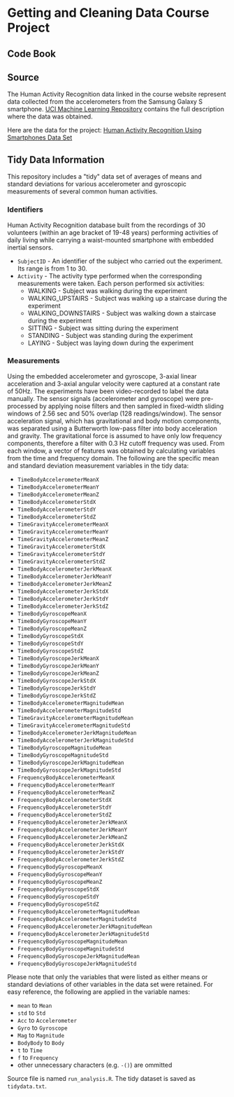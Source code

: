 
# Getting and Cleaning Data Course Project
## Code Book


## Source
The Human Activity Recognition data linked in the course website represent data collected from the accelerometers from the Samsung Galaxy S smartphone. [UCI Machine Learning Repository](http://archive.ics.uci.edu/ml/datasets/Human+Activity+Recognition+Using+Smartphones) contains the full description where the data was obtained.

Here are the data for the project: [Human Activity Recognition Using Smartphones Data Set](https://d396qusza40orc.cloudfront.net/getdata%2Fprojectfiles%2FUCI%20HAR%20Dataset.zip)


## Tidy Data Information
This repository includes a "tidy" data set of averages of means and standard deviations for various accelerometer and gyroscopic measurements of several common human activities. 

### Identifiers
Human Activity Recognition database built from the recordings of 30 volunteers (within an age bracket of 19-48 years) performing activities of daily living while carrying a waist-mounted smartphone with embedded inertial sensors.

* ```SubjectID``` -  An identifier of the subject who carried out the experiment. Its range is from 1 to 30.
* ```Activity``` -  The activity type performed when the corresponding measurements were taken. Each person performed six activities:
    + WALKING - Subject was walking during the experiment
    + WALKING_UPSTAIRS - Subject was walking up a staircase during the experiment
    + WALKING_DOWNSTAIRS - Subject was walking down a staircase during the experiment
    + SITTING - Subject was sitting during the experiment
    + STANDING - Subject was standing during the experiment
    + LAYING - Subject was laying down during the experiment

### Measurements
Using the embedded accelerometer and gyroscope, 3-axial linear acceleration and 3-axial angular velocity were captured at a constant rate of 50Hz. The experiments have been video-recorded to label the data manually. The sensor signals (accelerometer and gyroscope) were pre-processed by applying noise filters and then sampled in fixed-width sliding windows of 2.56 sec and 50% overlap (128 readings/window). The sensor acceleration signal, which has gravitational and body motion components, was separated using a Butterworth low-pass filter into body acceleration and gravity. The gravitational force is assumed to have only low frequency components, therefore a filter with 0.3 Hz cutoff frequency was used. From each window, a vector of features was obtained by calculating variables from the time and frequency domain. The following are the specific mean and standard deviation measurement variables in the tidy data:

* ```TimeBodyAccelerometerMeanX```
* ```TimeBodyAccelerometerMeanY```
* ```TimeBodyAccelerometerMeanZ```
* ```TimeBodyAccelerometerStdX```
* ```TimeBodyAccelerometerStdY```
* ```TimeBodyAccelerometerStdZ```
* ```TimeGravityAccelerometerMeanX```
* ```TimeGravityAccelerometerMeanY```
* ```TimeGravityAccelerometerMeanZ```
* ```TimeGravityAccelerometerStdX```
* ```TimeGravityAccelerometerStdY```
* ```TimeGravityAccelerometerStdZ```
* ```TimeBodyAccelerometerJerkMeanX```
* ```TimeBodyAccelerometerJerkMeanY```
* ```TimeBodyAccelerometerJerkMeanZ```
* ```TimeBodyAccelerometerJerkStdX```
* ```TimeBodyAccelerometerJerkStdY```
* ```TimeBodyAccelerometerJerkStdZ```
* ```TimeBodyGyroscopeMeanX```
* ```TimeBodyGyroscopeMeanY```
* ```TimeBodyGyroscopeMeanZ```
* ```TimeBodyGyroscopeStdX```
* ```TimeBodyGyroscopeStdY```
* ```TimeBodyGyroscopeStdZ```
* ```TimeBodyGyroscopeJerkMeanX```
* ```TimeBodyGyroscopeJerkMeanY```
* ```TimeBodyGyroscopeJerkMeanZ```
* ```TimeBodyGyroscopeJerkStdX```
* ```TimeBodyGyroscopeJerkStdY```
* ```TimeBodyGyroscopeJerkStdZ```
* ```TimeBodyAccelerometerMagnitudeMean```
* ```TimeBodyAccelerometerMagnitudeStd```
* ```TimeGravityAccelerometerMagnitudeMean```
* ```TimeGravityAccelerometerMagnitudeStd```
* ```TimeBodyAccelerometerJerkMagnitudeMean```
* ```TimeBodyAccelerometerJerkMagnitudeStd```
* ```TimeBodyGyroscopeMagnitudeMean```
* ```TimeBodyGyroscopeMagnitudeStd```
* ```TimeBodyGyroscopeJerkMagnitudeMean```
* ```TimeBodyGyroscopeJerkMagnitudeStd```
* ```FrequencyBodyAccelerometerMeanX```
* ```FrequencyBodyAccelerometerMeanY```
* ```FrequencyBodyAccelerometerMeanZ```
* ```FrequencyBodyAccelerometerStdX```
* ```FrequencyBodyAccelerometerStdY```
* ```FrequencyBodyAccelerometerStdZ```
* ```FrequencyBodyAccelerometerJerkMeanX```
* ```FrequencyBodyAccelerometerJerkMeanY```
* ```FrequencyBodyAccelerometerJerkMeanZ```
* ```FrequencyBodyAccelerometerJerkStdX```
* ```FrequencyBodyAccelerometerJerkStdY```
* ```FrequencyBodyAccelerometerJerkStdZ```
* ```FrequencyBodyGyroscopeMeanX```
* ```FrequencyBodyGyroscopeMeanY```
* ```FrequencyBodyGyroscopeMeanZ```
* ```FrequencyBodyGyroscopeStdX```
* ```FrequencyBodyGyroscopeStdY```
* ```FrequencyBodyGyroscopeStdZ```
* ```FrequencyBodyAccelerometerMagnitudeMean```
* ```FrequencyBodyAccelerometerMagnitudeStd```
* ```FrequencyBodyAccelerometerJerkMagnitudeMean```
* ```FrequencyBodyAccelerometerJerkMagnitudeStd```
* ```FrequencyBodyGyroscopeMagnitudeMean```
* ```FrequencyBodyGyroscopeMagnitudeStd```
* ```FrequencyBodyGyroscopeJerkMagnitudeMean```
* ```FrequencyBodyGyroscopeJerkMagnitudeStd```

Please note that only the variables that were listed as either means or standard deviations of other variables in the data set were retained. For easy reference, the following are applied in the variable names:

* ```mean``` to ```Mean```
* ```std``` to ```Std```
* ```Acc``` to ```Accelerometer```
* ```Gyro``` to ```Gyroscope```
* ```Mag``` to ```Magnitude```
* ```BodyBody``` to ```Body```
* ```t``` to ```Time```
* ```f``` to ```Frequency```
* other unnecessary characters (e.g. ```-()```) are ommitted


Source file is named ```run_analysis.R```. The tidy dataset is saved as ```tidydata.txt```.
